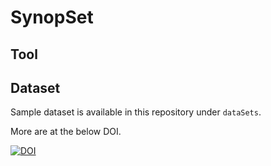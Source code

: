 # SynopSet

## Tool

## Dataset

Sample dataset is available in this repository under `dataSets`.

More are at the below DOI.

[![DOI](https://zenodo.org/badge/DOI/10.5281/zenodo.6480177.svg)](https://doi.org/10.5281/zenodo.6480177)
